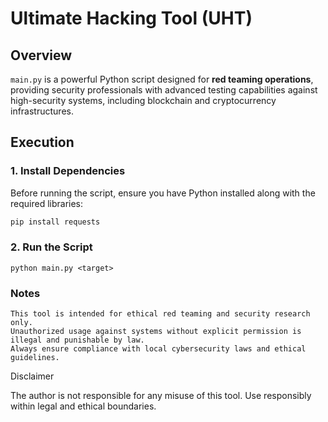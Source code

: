 # Ultimate Hacking Tool (UHT)

## Overview
`main.py` is a powerful Python script designed for **red teaming operations**, providing security professionals with advanced testing capabilities against high-security systems, including blockchain and cryptocurrency infrastructures.

## **Execution**
### **1. Install Dependencies**
Before running the script, ensure you have Python installed along with the required libraries:
```bash
pip install requests
```

### 2. Run the Script
```
python main.py <target>
```

### Notes

    This tool is intended for ethical red teaming and security research only.
    Unauthorized usage against systems without explicit permission is illegal and punishable by law.
    Always ensure compliance with local cybersecurity laws and ethical guidelines.

Disclaimer

The author is not responsible for any misuse of this tool. Use responsibly within legal and ethical boundaries.
